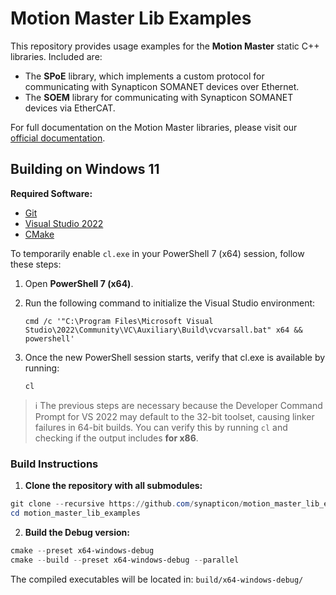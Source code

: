 # Motion Master Lib Examples

This repository provides usage examples for the **Motion Master** static C++ libraries. Included are:

- The **SPoE** library, which implements a custom protocol for communicating with Synapticon SOMANET devices over Ethernet.
- The **SOEM** library for communicating with Synapticon SOMANET devices via EtherCAT.

For full documentation on the Motion Master libraries, please visit our [official documentation](https://synapticon.github.io/motion_master/).

## Building on Windows 11

**Required Software:**

- [Git](https://git-scm.com/)
- [Visual Studio 2022](https://visualstudio.microsoft.com/vs/)
- [CMake](https://cmake.org/)

To temporarily enable `cl.exe` in your PowerShell 7 (x64) session, follow these steps:

1. Open **PowerShell 7 (x64)**.
2. Run the following command to initialize the Visual Studio environment:

   ```pwsh
   cmd /c '"C:\Program Files\Microsoft Visual Studio\2022\Community\VC\Auxiliary\Build\vcvarsall.bat" x64 && powershell'
   ```

3. Once the new PowerShell session starts, verify that cl.exe is available by running:

   ```pwsh
   cl
   ```

> ℹ️ The previous steps are necessary because the Developer Command Prompt for VS 2022 may default to the 32-bit toolset, causing linker failures in 64-bit builds. You can verify this by running `cl` and checking if the output includes **for x86**.

### Build Instructions

1. **Clone the repository with all submodules:**

```powershell
git clone --recursive https://github.com/synapticon/motion_master_lib_examples.git
cd motion_master_lib_examples
```

2. **Build the Debug version:**

```powershell
cmake --preset x64-windows-debug
cmake --build --preset x64-windows-debug --parallel
```

The compiled executables will be located in: `build/x64-windows-debug/`
